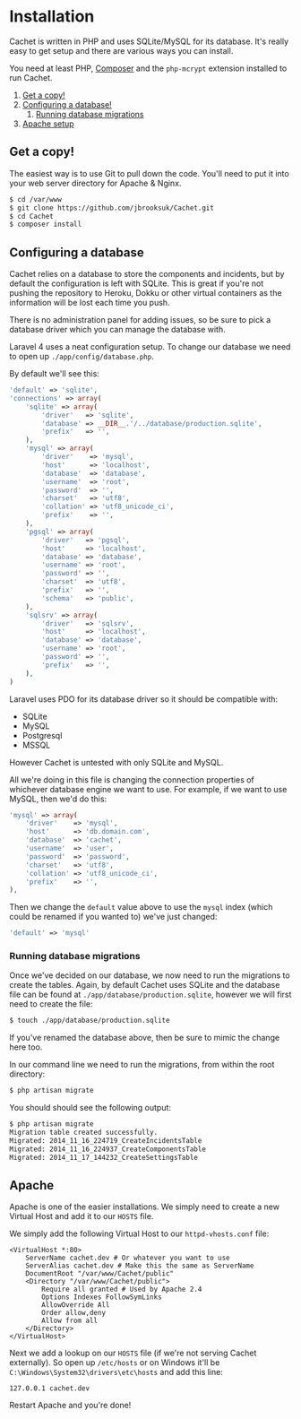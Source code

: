 # Installation

Cachet is written in PHP and uses SQLite/MySQL for its database. It's really easy to get setup and there are various ways you can install.

You need at least PHP, [Composer](https://getcomposer.org/) and the `php-mcrypt` extension installed to run Cachet.

1. [Get a copy!](#get-a-copy)
2. [Configuring a database!](#configuring-a-database)
	1. [Running database migrations](#running-database-migrations)
3. [Apache setup](#apache)

## Get a copy!

The easiest way is to use Git to pull down the code. You'll need to put it into your web server directory for Apache & Nginx.

```bash
$ cd /var/www
$ git clone https://github.com/jbrooksuk/Cachet.git
$ cd Cachet
$ composer install
```

## Configuring a database

Cachet relies on a database to store the components and incidents, but by default the configuration is left with SQLite. This is great if you're not pushing the repository to Heroku, Dokku or other virtual containers as the information will be lost each time you push.

There is no administration panel for adding issues, so be sure to pick a database driver which you can manage the database with.

Laravel 4 uses a neat configuration setup. To change our database we need to open up `./app/config/database.php`.

By default we'll see this:

```php
'default' => 'sqlite',
'connections' => array(
	'sqlite' => array(
		'driver'   => 'sqlite',
		'database' => __DIR__.'/../database/production.sqlite',
		'prefix'   => '',
	),
	'mysql' => array(
		'driver'    => 'mysql',
		'host'      => 'localhost',
		'database'  => 'database',
		'username'  => 'root',
		'password'  => '',
		'charset'   => 'utf8',
		'collation' => 'utf8_unicode_ci',
		'prefix'    => '',
	),
	'pgsql' => array(
		'driver'   => 'pgsql',
		'host'     => 'localhost',
		'database' => 'database',
		'username' => 'root',
		'password' => '',
		'charset'  => 'utf8',
		'prefix'   => '',
		'schema'   => 'public',
	),
	'sqlsrv' => array(
		'driver'   => 'sqlsrv',
		'host'     => 'localhost',
		'database' => 'database',
		'username' => 'root',
		'password' => '',
		'prefix'   => '',
	),
)
```

Laravel uses PDO for its database driver so it should be compatible with:

- SQLite
- MySQL
- Postgresql
- MSSQL

However Cachet is untested with only SQLite and MySQL.

All we're doing in this file is changing the connection properties of whichever database engine we want to use. For example, if we want to use MySQL, then we'd do this:

```php
'mysql' => array(
	'driver'    => 'mysql',
	'host'      => 'db.domain.com',
	'database'  => 'cachet',
	'username'  => 'user',
	'password'  => 'password',
	'charset'   => 'utf8',
	'collation' => 'utf8_unicode_ci',
	'prefix'    => '',
),
```

Then we change the `default` value above to use the `mysql` index (which could be renamed if you wanted to) we've just changed:

```php
'default' => 'mysql'
```

### Running database migrations

Once we've decided on our database, we now need to run the migrations to create the tables. Again, by default Cachet uses SQLite and the database file can be found at `./app/database/production.sqlite`, however we will first need to create the file:

```bash
$ touch ./app/database/production.sqlite
```

If you've renamed the database above, then be sure to mimic the change here too.

In our command line we need to run the migrations, from within the root directory:

```bash
$ php artisan migrate
```

You should should see the following output:

```bash
$ php artisan migrate
Migration table created successfully.
Migrated: 2014_11_16_224719_CreateIncidentsTable
Migrated: 2014_11_16_224937_CreateComponentsTable
Migrated: 2014_11_17_144232_CreateSettingsTable
```

## Apache

Apache is one of the easier installations. We simply need to create a new Virtual Host and add it to our `HOSTS` file.

We simply add the following Virtual Host to our `httpd-vhosts.conf` file:

```
<VirtualHost *:80>
	ServerName cachet.dev # Or whatever you want to use
	ServerAlias cachet.dev # Make this the same as ServerName
	DocumentRoot "/var/www/Cachet/public"
	<Directory "/var/www/Cachet/public">
		Require all granted # Used by Apache 2.4
		Options Indexes FollowSymLinks
		AllowOverride All
		Order allow,deny
		Allow from all
	</Directory>
</VirtualHost>
```

Next we add a lookup on our `HOSTS` file (if we're not serving Cachet externally). So open up `/etc/hosts` or on Windows it'll be `C:\Windows\System32\drivers\etc\hosts` and add this line:

```
127.0.0.1 cachet.dev
```

Restart Apache and you're done!
